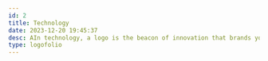 ```yaml
---
id: 2
title: Technology
date: 2023-12-20 19:45:37
desc: AIn technology, a logo is the beacon of innovation that brands your enterprise. <br/><br/>I craft symbols that encapsulate the essence of cutting-edge advancement, ensuring they resonate with clarity, precision, and forward-thinking. Each design is meticulously tailored to stand at the forefront of an ever-evolving digital landscape, reflecting your unique position in the tech arena.
type: logofolio
---
```


